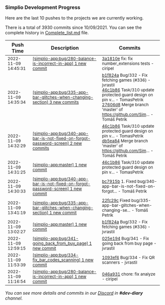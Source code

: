 
### Simplio Development Progress

Here are the last 10 pushes to the projects we are currently working.

There is a total of 3930 commits since 10/09/2021. You can see the complete history in
 [Complete_list.md](Complete_list.md) file.

| Push Time | Description | Commits |
| --- | --- | --- |
| <sub>2022-11-09 14:45:31</sub> | <sub>[[simplio-app:bug/280\-balance\-is\-incorrect\-in\-app] 1 new commit](https://github.com/SimplioOfficial/simplio-app/commit/3a1810e1781b24000b2ef8ccdbdf09983c4468d9)</sub> | <sub>[3a1810e](https://github.com/SimplioOfficial/simplio-app/commit/3a1810e1781b24000b2ef8ccdbdf09983c4468d9) fix: fix number_extensions tests - ciripel</sub> |
| <sub>2022-11-09 14:35:34</sub> | <sub>[[simplio-app:bug/335\-app\-bar\-glitches\-when\-changing\-section] 3 new commits](https://github.com/SimplioOfficial/simplio-app/compare/22fc29c43a8c...27606d8447aa)</sub> | <sub>[b1f824a](https://github.com/SimplioOfficial/simplio-app/commit/b1f824a5e9bf6ff425ea1020ff2f97e42fb44ccc) Bug/332 - Fix fetching games (#336) - jvrastil<br>[46c1b86](https://github.com/SimplioOfficial/simplio-app/commit/46c1b86efe8391b3c05f719972df13e6e6665fb2) Task/310 update protected guard design on pin v... - TomasPetrik<br>[27606d8](https://github.com/SimplioOfficial/simplio-app/commit/27606d8447aaa91ba1377c19f1fa2e6f356c24cf) Merge branch 'master' of https://github.com/Sim... - Tomáš Petrík</sub> |
| <sub>2022-11-09 14:32:29</sub> | <sub>[[simplio-app:bug/340\-app\-bar\-is\-not\-fixed\-on\-forgot\-password\-screen] 2 new commits](https://github.com/SimplioOfficial/simplio-app/compare/bc7915b9b8a6...db5ea84ec4e6)</sub> | <sub>[46c1b86](https://github.com/SimplioOfficial/simplio-app/commit/46c1b86efe8391b3c05f719972df13e6e6665fb2) Task/310 update protected guard design on pin v... - TomasPetrik<br>[db5ea84](https://github.com/SimplioOfficial/simplio-app/commit/db5ea84ec4e669eab2e1a2220c1d8d6cd406b3b9) Merge branch 'master' of https://github.com/Sim... - Tomáš Petrík</sub> |
| <sub>2022-11-09 14:31:25</sub> | <sub>[[simplio-app:master] 1 new commit](https://github.com/SimplioOfficial/simplio-app/commit/46c1b86efe8391b3c05f719972df13e6e6665fb2)</sub> | <sub>[46c1b86](https://github.com/SimplioOfficial/simplio-app/commit/46c1b86efe8391b3c05f719972df13e6e6665fb2) Task/310 update protected guard design on pin v... - TomasPetrik</sub> |
| <sub>2022-11-09 14:30:33</sub> | <sub>[[simplio-app:bug/340\-app\-bar\-is\-not\-fixed\-on\-forgot\-password\-screen] 1 new commit](https://github.com/SimplioOfficial/simplio-app/commit/bc7915b9b8a6c8f9670432b05b3ebc1719cdb9c7)</sub> | <sub>[bc7915b](https://github.com/SimplioOfficial/simplio-app/commit/bc7915b9b8a6c8f9670432b05b3ebc1719cdb9c7) 1. Fixed bug/340-app-bar-is-not-fixed-on-forgot... - Tomáš Petrík</sub> |
| <sub>2022-11-09 13:41:19</sub> | <sub>[[simplio-app:bug/335\-app\-bar\-glitches\-when\-changing\-section] 1 new commit](https://github.com/SimplioOfficial/simplio-app/commit/22fc29c43a8cd73cf1d4dc91ada27d08ee07c397)</sub> | <sub>[22fc29c](https://github.com/SimplioOfficial/simplio-app/commit/22fc29c43a8cd73cf1d4dc91ada27d08ee07c397) Fixed bug/335-app-bar-glitches-when-changing-se... - Tomáš Petrík</sub> |
| <sub>2022-11-09 13:02:27</sub> | <sub>[[simplio-app:master] 1 new commit](https://github.com/SimplioOfficial/simplio-app/commit/b1f824a5e9bf6ff425ea1020ff2f97e42fb44ccc)</sub> | <sub>[b1f824a](https://github.com/SimplioOfficial/simplio-app/commit/b1f824a5e9bf6ff425ea1020ff2f97e42fb44ccc) Bug/332 - Fix fetching games (#336) - jvrastil</sub> |
| <sub>2022-11-09 12:59:15</sub> | <sub>[[simplio-app:bug/341\-going\_back\_from\_buy\_page] 1 new commit](https://github.com/SimplioOfficial/simplio-app/commit/025e1943ea617508c8675aae7121ece158ea09b4)</sub> | <sub>[025e194](https://github.com/SimplioOfficial/simplio-app/commit/025e1943ea617508c8675aae7121ece158ea09b4) Bug/341 - Fix going back from buy page - jvrastil</sub> |
| <sub>2022-11-09 11:53:39</sub> | <sub>[[simplio-app:bug/334\-fix\_bar\_codes\_scanning] 1 new commit](https://github.com/SimplioOfficial/simplio-app/commit/1093ef6d2e4081284c2cc8cbb520052abf0c0820)</sub> | <sub>[1093ef6](https://github.com/SimplioOfficial/simplio-app/commit/1093ef6d2e4081284c2cc8cbb520052abf0c0820) Bug/334 - Fix QR scanners - jvrastil</sub> |
| <sub>2022-11-09 11:16:54</sub> | <sub>[[simplio-app:bug/280\-balance\-is\-incorrect\-in\-app] 1 new commit](https://github.com/SimplioOfficial/simplio-app/commit/046a931be6e7a31e1b0282387d2d226f74cc5c0e)</sub> | <sub>[046a931](https://github.com/SimplioOfficial/simplio-app/commit/046a931be6e7a31e1b0282387d2d226f74cc5c0e) chore: fix analyze - ciripel</sub> |

_You can see more details and commits in our [Discord](https://discord.gg/aKhjuwZmdP) in **#dev-diary** channel._

